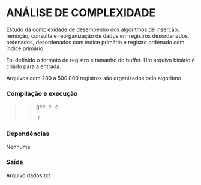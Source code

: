 # ANÁLISE DE COMPLEXIDADE

Estudo da complexidade de desempenho dos algoritmos de inserção, remoção, consulta e reorganização de dados em
registros desordenados, ordenados, desordenados com índice primário e registro
ordenado com índice primário.

Foi definido o formato de registro e tamanho do buffer.
Um arquivo binário é criado para a entrada.

Arquivos com 200 a 500.000 registros são organizados pelo algoritmo

### Compilação e execução
>> gcc <arquivo>.c -o <nomeExecutavel>

>> ./<nomeExecutavel>

### Dependências
Nenhuma

### Saída
Arquivo dados.txt
